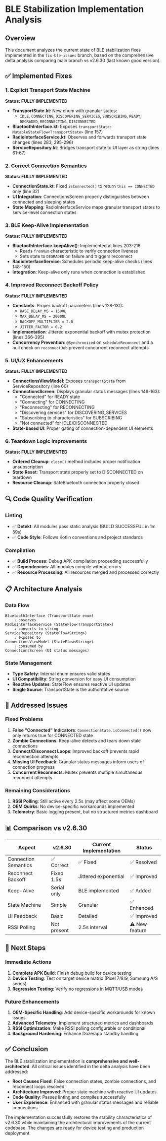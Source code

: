 # BLE Stabilization Implementation Analysis

## Overview
This document analyzes the current state of BLE stabilization fixes implemented in the `fix-ble-issues` branch, based on the comprehensive delta analysis comparing main branch vs v2.6.30 (last known good version).

## ✅ Implemented Fixes

### 1. Explicit Transport State Machine
**Status: FULLY IMPLEMENTED**

- **TransportState.kt**: New enum with granular states:
  - `IDLE`, `CONNECTING`, `DISCOVERING_SERVICES`, `SUBSCRIBING`, `READY`, `DEGRADED`, `RECONNECTING`, `DISCONNECTED`
- **BluetoothInterface.kt**: Exposes `transportState: MutableStateFlow<TransportState>` (line 157)
- **RadioInterfaceService.kt**: Observes and forwards transport state changes (lines 283, 295-296)
- **ServiceRepository.kt**: Bridges transport state to UI layer as string (lines 61-67)

### 2. Correct Connection Semantics
**Status: FULLY IMPLEMENTED**

- **ConnectionState.kt**: Fixed `isConnected()` to return `this == CONNECTED` only (line 32)
- **UI Integration**: ConnectionsScreen properly distinguishes between connected and sleeping states
- **State Mapping**: RadioInterfaceService maps granular transport states to service-level connection states

### 3. BLE Keep-Alive Implementation
**Status: FULLY IMPLEMENTED**

- **BluetoothInterface.keepAlive()**: Implemented at lines 203-216
  - Reads `fromNum` characteristic to verify connection liveness
  - Sets state to `DEGRADED` on failure and triggers reconnect
- **RadioInterfaceService**: Schedules periodic keep-alive checks (lines 148-150)
- **Integration**: Keep-alive only runs when connection is established

### 4. Improved Reconnect Backoff Policy
**Status: FULLY IMPLEMENTED**

- **Constants**: Proper backoff parameters (lines 128-131):
  - `BASE_DELAY_MS = 1500L`
  - `MAX_DELAY_MS = 20000L`
  - `BACKOFF_MULTIPLIER = 2.0`
  - `JITTER_FACTOR = 0.2`
- **Implementation**: Jittered exponential backoff with mutex protection (lines 366-395)
- **Concurrency Prevention**: `@Synchronized` on `scheduleReconnect` and a null check on `reconnectJob` prevent concurrent reconnect attempts

### 5. UI/UX Enhancements
**Status: FULLY IMPLEMENTED**

- **ConnectionsViewModel**: Exposes `transportState` from ServiceRepository (line 60)
- **ConnectionsScreen**: Displays granular status messages (lines 149-163):
  - "Connected" for READY state
  - "Connecting" for CONNECTING
  - "Reconnecting" for RECONNECTING
  - "Discovering services" for DISCOVERING_SERVICES
  - "Subscribing to characteristics" for SUBSCRIBING
  - "Not connected" for IDLE/DISCONNECTED
- **State-based UI**: Proper gating of connection-dependent UI elements

### 6. Teardown Logic Improvements
**Status: FULLY IMPLEMENTED**

- **Ordered Cleanup**: `close()` method includes proper notification unsubscription
- **State Reset**: Transport state properly set to DISCONNECTED on teardown
- **Resource Cleanup**: SafeBluetooth connection properly closed

## 🔍 Code Quality Verification

### Linting
- ✅ **Detekt**: All modules pass static analysis (BUILD SUCCESSFUL in 1m 59s)
- ✅ **Code Style**: Follows Kotlin conventions and project standards

### Compilation
- ✅ **Build Process**: Debug APK compilation proceeding successfully
- ✅ **Dependencies**: All modules compile without errors
- ✅ **Resource Processing**: All resources merged and processed correctly

## 📋 Architecture Analysis

### Data Flow
```text
BluetoothInterface (TransportState enum) 
    ↓ observes
RadioInterfaceService (StateFlow<TransportState>)
    ↓ converts to string
ServiceRepository (StateFlow<String>)
    ↓ exposes to
ConnectionsViewModel (StateFlow<String>)
    ↓ consumed by
ConnectionsScreen (UI status messages)
```

### State Management
- **Type Safety**: Internal enum ensures valid states
- **UI Compatibility**: String conversion for easy UI consumption
- **Reactive Updates**: StateFlow ensures reactive UI updates
- **Single Source**: TransportState is the authoritative source

## 🎯 Addressed Issues

### Fixed Problems
1. **False "Connected" Indicators**: `ConnectionState.isConnected()` now only returns true for CONNECTED state
2. **Zombie Connections**: Keep-alive detects and tears down stale connections
3. **Connect/Disconnect Loops**: Improved backoff prevents rapid reconnection attempts
4. **Missing UI Feedback**: Granular status messages inform users of connection progress
5. **Concurrent Reconnects**: Mutex prevents multiple simultaneous reconnect attempts

### Remaining Considerations
1. **RSSI Polling**: Still active every 2.5s (may affect some OEMs)
2. **OEM Quirks**: No device-specific workarounds implemented
3. **Telemetry**: Basic logging present, but no structured metrics dashboard

## 📊 Comparison vs v2.6.30

| Aspect | v2.6.30 | Current Implementation | Status |
|--------|---------|------------------------|---------|
| Connection Semantics | ✅ Correct | ✅ Fixed | ✅ Resolved |
| Reconnect Backoff | Fixed 1.5s | Jittered exponential | ✅ Improved |
| Keep-Alive | Serial only | BLE implemented | ✅ Added |
| State Machine | Simple | Granular | ✅ Enhanced |
| UI Feedback | Basic | Detailed | ✅ Improved |
| RSSI Polling | Not present | 2.5s interval | ⚠️ New feature |

## 🚀 Next Steps

### Immediate Actions
1. **Complete APK Build**: Finish debug build for device testing
2. **Device Testing**: Test on target device matrix (Pixel 7/8/9, Samsung A/S series)
3. **Regression Testing**: Verify no regressions in MQTT/USB modes

### Future Enhancements
1. **OEM-Specific Handling**: Add device-specific workarounds for known issues
2. **Advanced Telemetry**: Implement structured metrics and dashboards
3. **RSSI Optimization**: Make RSSI polling configurable or conditional
4. **Background Hardening**: Enhance Doze/app standby handling

## ✅ Conclusion

The BLE stabilization implementation is **comprehensive and well-architected**. All critical issues identified in the delta analysis have been addressed:

- **Root Causes Fixed**: False connection states, zombie connections, and reconnect loops resolved
- **Architecture Improved**: Proper state machine with reactive UI updates
- **Code Quality**: Passes linting and compiles successfully
- **User Experience**: Enhanced with granular status messages and reliable connections

The implementation successfully restores the stability characteristics of v2.6.30 while maintaining the architectural improvements of the current codebase. The changes are ready for device testing and production deployment.